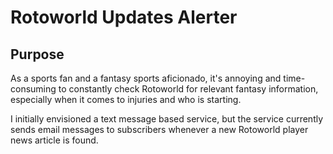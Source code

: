 # Rotoworld Updates Alerter

## Purpose
As a sports fan and a fantasy sports aficionado, it's annoying and time-consuming to constantly check Rotoworld for relevant fantasy information, especially when it comes to injuries and who is starting.

I initially envisioned a text message based service, but the service currently sends email messages to subscribers whenever a new Rotoworld player news article is found.
